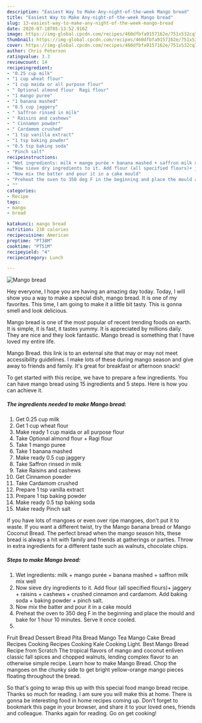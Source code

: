 ```yaml
---
description: "Easiest Way to Make Any-night-of-the-week Mango bread"
title: "Easiest Way to Make Any-night-of-the-week Mango bread"
slug: 13-easiest-way-to-make-any-night-of-the-week-mango-bread
date: 2020-07-18T05:13:52.916Z
image: https://img-global.cpcdn.com/recipes/460dfbfa9157162e/751x532cq70/mango-bread-recipe-main-photo.jpg
thumbnail: https://img-global.cpcdn.com/recipes/460dfbfa9157162e/751x532cq70/mango-bread-recipe-main-photo.jpg
cover: https://img-global.cpcdn.com/recipes/460dfbfa9157162e/751x532cq70/mango-bread-recipe-main-photo.jpg
author: Chris Peterson
ratingvalue: 3.3
reviewcount: 14
recipeingredient:
- "0.25 cup milk"
- "1 cup wheat flour"
- "1 cup maida or all purpose flour"
- " Optional almond flour  Ragi flour"
- "1 mango puree"
- "1 banana mashed"
- "0.5 cup jaggery"
- " Saffron rinsed in milk"
- " Raisins and cashews"
- " Cinnamon powder"
- " Cardamom crushed"
- "1 tsp vanilla extract"
- "1 tsp baking powder"
- "0.5 tsp baking soda"
- "Pinch salt"
recipeinstructions:
- "Wet ingredients: milk + mango purée + banana mashed + saffron milk mix well"
- "Now sieve dry ingredients to it. Add flour (all specified flours)+ jaggery + raisins + cashews + crushed cinnamon and cardamom. Add baking soda + baking powder + pinch salt."
- "Now mix the batter and pour it in a cake mould"
- "Preheat the oven to 350 deg F in the beginning and place the mould and bake for 1 hour 10 minutes. Serve it once cooled."
- ""
categories:
- Recipe
tags:
- mango
- bread

katakunci: mango bread 
nutrition: 238 calories
recipecuisine: American
preptime: "PT38M"
cooktime: "PT51M"
recipeyield: "4"
recipecategory: Lunch

---
```



![Mango bread](https://img-global.cpcdn.com/recipes/460dfbfa9157162e/751x532cq70/mango-bread-recipe-main-photo.jpg)

Hey everyone, I hope you are having an amazing day today. Today, I will show you a way to make a special dish, mango bread. It is one of my favorites. This time, I am going to make it a little bit tasty. This is gonna smell and look delicious.

Mango bread is one of the most popular of recent trending foods on earth. It is simple, it is fast, it tastes yummy. It is appreciated by millions daily. They are nice and they look fantastic. Mango bread is something that I have loved my entire life.

Mango Bread. this link is to an external site that may or may not meet accessibility guidelines. I make lots of these during mango season and give away to friends and family. It&#39;s great for breakfast or afternoon snack!


To get started with this recipe, we have to prepare a few ingredients. You can have mango bread using 15 ingredients and 5 steps. Here is how you can achieve it.

<!--inarticleads1-->

##### The ingredients needed to make Mango bread:

1. Get 0.25 cup milk
1. Get 1 cup wheat flour
1. Make ready 1 cup maida or all purpose flour
1. Take  Optional almond flour + Ragi flour
1. Take 1 mango puree
1. Take 1 banana mashed
1. Make ready 0.5 cup jaggery
1. Take  Saffron rinsed in milk
1. Take  Raisins and cashews
1. Get  Cinnamon powder
1. Take  Cardamom crushed
1. Prepare 1 tsp vanilla extract
1. Prepare 1 tsp baking powder
1. Make ready 0.5 tsp baking soda
1. Make ready Pinch salt


If you have lots of mangoes or even over ripe mangoes, don&#39;t put it to waste. If you want a different twist, try the Mango banana bread or Mango Coconut Bread. The perfect bread when the mango season hits, these bread is always a hit with family and friends at gatherings or parties. Throw in extra ingredients for a different taste such as walnuts, chocolate chips. 

<!--inarticleads2-->

##### Steps to make Mango bread:

1. Wet ingredients: milk + mango purée + banana mashed + saffron milk mix well
1. Now sieve dry ingredients to it. Add flour (all specified flours)+ jaggery + raisins + cashews + crushed cinnamon and cardamom. Add baking soda + baking powder + pinch salt.
1. Now mix the batter and pour it in a cake mould
1. Preheat the oven to 350 deg F in the beginning and place the mould and bake for 1 hour 10 minutes. Serve it once cooled.
1. 


Fruit Bread Dessert Bread Pita Bread Mango Tea Mango Cake Bread Recipes Cooking Recipes Cooking Kale Cooking Light. Best Mango Bread Recipe from Scratch The tropical flavors of mango and coconut enliven classic fall spices and chopped walnuts, lending complex flavor to an otherwise simple recipe. Learn how to make Mango Bread. Chop the mangoes on the chunky side to get bright yellow-orange mango pieces floating throughout the bread. 

So that's going to wrap this up with this special food mango bread recipe. Thanks so much for reading. I am sure you will make this at home. There is gonna be interesting food in home recipes coming up. Don't forget to bookmark this page in your browser, and share it to your loved ones, friends and colleague. Thanks again for reading. Go on get cooking!
